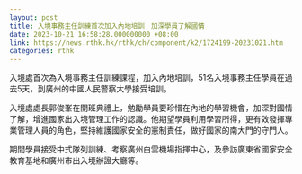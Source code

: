 ```yaml
---
layout: post
title: 入境事務主任訓練首次加入內地培訓　加深學員了解國情
date: 2023-10-21 16:58:28.000000000 +08:00
link: https://news.rthk.hk/rthk/ch/component/k2/1724199-20231021.htm
categories: rthk
---
```


入境處首次為入境事務主任訓練課程，加入內地培訓，51名入境事務主任學員在過去5天，到廣州的中國人民警察大學接受培訓。

入境處處長郭俊峯在開班典禮上，勉勵學員要珍惜在內地的學習機會，加深對國情了解，增進國家出入境管理工作的認識。他期望學員利用學習所得，更有效發揮專業管理人員的角色，堅持維護國家安全的憲制責任，做好國家的南大門的守門人。

期間學員接受中式隊列訓練、考察廣州白雲機場指揮中心，及參訪廣東省國家安全教育基地和廣州市出入境辦證大廳等。
